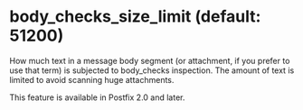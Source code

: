 # body_checks_size_limit (default: 51200)

How much text in a message body segment (or attachment, if you
prefer to use that term) is subjected to body\_checks inspection.
The amount of text is limited to avoid scanning huge attachments.




This feature is available in Postfix 2.0 and later.



